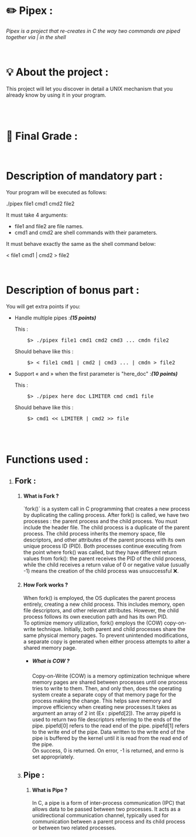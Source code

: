 <h1><strong>✏️ Pipex : </strong></h1>
<p><i>Pipex is a project that re-creates in C the way two commands are piped together via | in the shell </i><p><br>
<h1>💡 About the project : </h1>
<p>This project will let you discover in detail a UNIX mechanism that you already know
by using it in your program.</p> <br><br>

<h1>💯 Final Grade : </h1> <br>


<h1>Description of mandatory part :</h1>
<p>Your program will be executed as follows:</p>
<p>./pipex file1 cmd1 cmd2 file2</p>
<p>It must take 4 arguments:</p>
<ul>
  <li>file1 and file2 are file names.</li>
  <li>cmd1 and cmd2 are shell commands with their parameters.</li>
</ul>
<p>It must behave exactly the same as the shell command below:</p>
<p>< file1 cmd1 | cmd2 > file2</p><br>
<h1>Description of bonus part :</h1>
<p>You will get extra points if you:</p>
<ul>
  <li>
  <p>Handle multiple pipes :<strong><i>(15 points)</i></strong></p>
  <p>This :</p>
  <pre>    $> ./pipex file1 cmd1 cmd2 cmd3 ... cmdn file2</pre>
  <p>Should behave like this :</p>
  <pre>    $> < file1 cmd1 | cmd2 | cmd3 ... | cmdn > file2</pre>
  </li>
  <li>
    <p>Support « and » when the first parameter is "here_doc" :<strong><i>(10 points)</i></strong></p>
    <p>This :</p>
    <pre>    $> ./pipex here_doc LIMITER cmd cmd1 file</pre>
    <p>Should behave like this :</p>
    <pre>    $> cmd1 << LIMITER | cmd2 >> file</pre>
  </li>
</ul>
<br><br>
<h1>Functions used : </h1>
<ol>
  <li>
    <h2>Fork : </h2>
    <ol>
      <li>
        <h4>What is Fork ?</h4>
      <p>`fork()` is a system call in C programming that creates a new process by duplicating the calling process. After fork() is called, we have two processes : the parent process and the child process. You must include the <unistd.h> header file. The child process is a duplicate of the parent process. The child process inherits the memory space, file descriptors, and other         attributes of the parent process with its own unique process ID (PID). Both processes continue executing from the point where fork() was called, but they have different return values from fork(): the parent receives the PID of the child process, while the child receives a return value of 0 or negative value (usually -1) means the creation of the child process was               unsuccessful ❌.</p>
      </li>
      <li>
    <h4>How Fork works ?</h4>
    <p>When fork() is employed, the OS duplicates the parent process entirely, creating a new child process. This includes memory, open file descriptors, and other relevant attributes. However, the child process follows its own execution path and has its own PID.<br>
To optimize memory utilization, fork() employs the (COW) copy-on-write technique. Initially, both parent and child processes share the same physical memory pages. To prevent unintended modifications, a separate copy is generated when either process attempts to alter a shared memory page.</p>
    <ul>
      <li>
        <h5>What is COW ?</h5>
        <p>Copy-on-Write (COW) is a memory optimization technique where memory pages are shared between processes until one process tries to write to them. Then, and only then, does the operating system create a separate copy of that memory page for the process making the change. This helps save memory and improve efficiency when creating new processes.It takes as argument an array of 2 int (Ex : pipefd[2]). The array pipefd is used to return two file descriptors referring to the ends of the pipe. pipefd[0] refers to the read end of the pipe. pipefd[1] refers to the write end of the pipe. Data written to the write end of the pipe is buffered by the kernel until it is read from the read end of the pipe. <br> On success, 0 is returned. On error, -1 is returned, and errno is set appropriately.</p>
      </li>
    </ul>
  </li>
</li>
  <li>
    <h2>Pipe : </h2>
    <ol>
      <li>
        <h4>What is Pipe ? </h4>
        <p>In C, a pipe is a form of inter-process communication (IPC) that allows data to be passed between two processes. It acts as a unidirectional communication channel, typically used for communication between a parent process and its child process or between two related processes.</p>
      </li>
    </ol>
  </li>
</ol>


